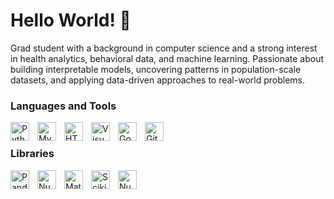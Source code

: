 # Hello World! 👋 

Grad student with a background in computer science and a strong interest in health analytics, behavioral data, and machine learning. Passionate about building interpretable models, uncovering patterns in population-scale datasets, and applying data-driven approaches to real-world problems.  


### Languages and Tools


<img align="left" alt="Python" width="30px" style="padding-right:10px;" src="https://cdn.jsdelivr.net/gh/devicons/devicon/icons/python/python-plain.svg" />
<img align="left" alt="MySQL" width="30px" style="padding-right:10px;" src="https://cdn.jsdelivr.net/gh/devicons/devicon@latest/icons/mysql/mysql-original.svg" />
<img align="left" alt="HTML" width="30px" style="padding-right:10px;" src="https://cdn.jsdelivr.net/gh/devicons/devicon/icons/html5/html5-plain.svg" />
<img align="left" alt="Visual Studio Code" width="30px" src="https://cdn.jsdelivr.net/gh/devicons/devicon/icons/vscode/vscode-original.svg" style="padding-right:10px;" />
<img align="left" alt="Google Colab" width="30px" style="padding-right:10px;" src="https://cdn.jsdelivr.net/gh/devicons/devicon@latest/icons/googlecolab/googlecolab-original.svg" />
<img align="left" alt="GitHub" width="30px" style="padding-right:10px;" src="https://user-images.githubusercontent.com/3369400/139447912-e0f43f33-6d9f-45f8-be46-2df5bbc91289.png" />

<br />

           
    
### Libraries

<img align="left" alt="Pandas" width="30px" style="padding-right:10px;" src="https://devicon-website.vercel.app/api/pandas/original.svg?color=%23FFFFFF" />
<img align="left" alt="Numpy" width="30px" style="padding-right:10px;" src="https://devicon-website.vercel.app/api/numpy/original.svg" />
<img align="left" alt="Matplitlib" width="30px" style="padding-right:10px;" src="https://cdn.jsdelivr.net/gh/devicons/devicon@latest/icons/matplotlib/matplotlib-original.svg" />
<img align="left" alt="Scikitlearn" width="30px" style="padding-right:10px;" src="https://cdn.jsdelivr.net/gh/devicons/devicon@latest/icons/scikitlearn/scikitlearn-original.svg" />
<img align="left" alt="Numpy" width="30px" style="padding-right:10px;" src="https://devicon-website.vercel.app/api/numpy/original.svg" />
          

        
          
          
       
          
          
          
          

          
